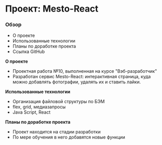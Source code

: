# Проект: Mesto-React

### Обзор

* О проекте
* Использованные технологии
* Планы по доработке проекта
* Ссылка GitHub

**О проекте**

* Проектная работа №10, выполненная на курсе "Вэб-разработчик"
* Разработан сервис Mesto-React: интерактивная страница, куда можно добавлять фотографии, удалять их и ставить лайки.

**Использованные технологии**

* Организация файловой структуры по БЭМ
* flex, grid, медиазапросы
* Java Script, React

**Планы по доработке проекта**
* Проект находится на стадии разработки
* По мере обучения в него добавятся новые функции

